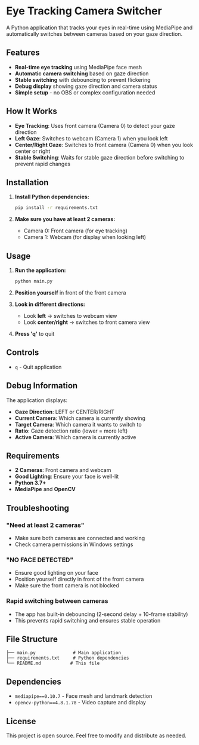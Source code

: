# Eye Tracking Camera Switcher
A Python application that tracks your eyes in real-time using MediaPipe and automatically switches between cameras based on your gaze direction.

## Features

- **Real-time eye tracking** using MediaPipe face mesh
- **Automatic camera switching** based on gaze direction
- **Stable switching** with debouncing to prevent flickering
- **Debug display** showing gaze direction and camera status
- **Simple setup** - no OBS or complex configuration needed

## How It Works

- **Eye Tracking**: Uses front camera (Camera 0) to detect your gaze direction
- **Left Gaze**: Switches to webcam (Camera 1) when you look left
- **Center/Right Gaze**: Switches to front camera (Camera 0) when you look center or right
- **Stable Switching**: Waits for stable gaze direction before switching to prevent rapid changes

## Installation

1. **Install Python dependencies:**
   ```bash
   pip install -r requirements.txt
   ```

2. **Make sure you have at least 2 cameras:**
   - Camera 0: Front camera (for eye tracking)
   - Camera 1: Webcam (for display when looking left)

## Usage

1. **Run the application:**
   ```bash
   python main.py
   ```

2. **Position yourself** in front of the front camera

3. **Look in different directions:**
   - Look **left** → switches to webcam view
   - Look **center/right** → switches to front camera view

4. **Press 'q'** to quit

## Controls

- `q` - Quit application

## Debug Information

The application displays:
- **Gaze Direction**: LEFT or CENTER/RIGHT
- **Current Camera**: Which camera is currently showing
- **Target Camera**: Which camera it wants to switch to
- **Ratio**: Gaze detection ratio (lower = more left)
- **Active Camera**: Which camera is currently active

## Requirements

- **2 Cameras**: Front camera and webcam
- **Good Lighting**: Ensure your face is well-lit
- **Python 3.7+**
- **MediaPipe** and **OpenCV**

## Troubleshooting

### "Need at least 2 cameras"
- Make sure both cameras are connected and working
- Check camera permissions in Windows settings

### "NO FACE DETECTED"
- Ensure good lighting on your face
- Position yourself directly in front of the front camera
- Make sure the front camera is not blocked

### Rapid switching between cameras
- The app has built-in debouncing (2-second delay + 10-frame stability)
- This prevents rapid switching and ensures stable operation

## File Structure

```
├── main.py              # Main application
├── requirements.txt     # Python dependencies
└── README.md           # This file
```

## Dependencies

- `mediapipe==0.10.7` - Face mesh and landmark detection
- `opencv-python==4.8.1.78` - Video capture and display

## License

This project is open source. Feel free to modify and distribute as needed.
